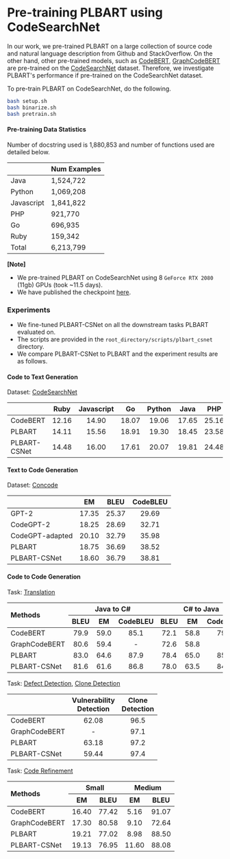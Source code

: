 # Pre-training PLBART using CodeSearchNet

In our work, we pre-trained PLBART on a large collection of source code and natural language description from Github and
StackOverflow. On the other hand, other pre-trained models, such as [CodeBERT](https://arxiv.org/abs/2002.08155),
[GraphCodeBERT](https://arxiv.org/abs/2009.08366) are pre-trained on
the [CodeSearchNet](https://github.com/github/CodeSearchNet)
dataset. Therefore, we investigate PLBART's performance if pre-trained on the CodeSearchNet dataset.

To pre-train PLBART on CodeSearchNet, do the following.

```bash
bash setup.sh
bash binarize.sh
bash pretrain.sh
```

#### Pre-training Data Statistics

Number of docstring used is 1,880,853 and number of functions used are detailed below.

|               | Num Examples | 
| ------------- | ------------ |
| Java          | 1,524,722    | 
| Python        | 1,069,208    |
| Javascript    | 1,841,822    |
| PHP           | 921,770      | 
| Go            | 696,935      |
| Ruby          | 159,342      |
| Total         | 6,213,799    |

**[Note]**

- We pre-trained PLBART on CodeSearchNet using 8 `GeForce RTX 2080` (11gb) GPUs (took ~11.5 days).
- We have published the checkpoint [here](https://drive.google.com/file/d/1Jmmow7g4JFw-xgJxL8jYhuWR2tb3uxQr/view).

### Experiments

- We fine-tuned PLBART-CSNet on all the downstream tasks PLBART evaluated on.
- The scripts are provided in the `root_directory/scripts/plbart_csnet` directory.
- We compare PLBART-CSNet to PLBART and the experiment results are as follows.

#### Code to Text Generation

Dataset: [CodeSearchNet](https://github.com/microsoft/CodeXGLUE/tree/main/Code-Text/code-to-text)

|               | Ruby  | Javascript | Go    | Python | Java  | PHP   | Overall |
| ------------- | :---: | :--------: | :---: | :----: | :---: | :---: | :-----: |
| CodeBERT      | 12.16 |  14.90     | 18.07 | 19.06  | 17.65 | 25.16 | 17.83   |
| PLBART        | 14.11 |  15.56     | 18.91 | 19.30  | 18.45 | 23.58 | 18.32   |
| PLBART-CSNet  | 14.48 |  16.00     | 17.61 | 20.07  | 19.81 | 24.48 | 18.74   |

#### Text to Code Generation

Dataset: [Concode](https://github.com/microsoft/CodeXGLUE/tree/main/Text-Code/text-to-code)

|                   | EM    | BLEU  | CodeBLEU | 
| -------------     | :---: | :---: | :------: |
| GPT-2             | 17.35 | 25.37 | 29.69   |
| CodeGPT-2         | 18.25 | 28.69 | 32.71   |
| CodeGPT-adapted   | 20.10 | 32.79 | 35.98   |
| PLBART            | 18.75 | 36.69 | 38.52   |
| PLBART-CSNet      | 18.60 | 36.79 | 38.81   |

#### Code to Code Generation

Task: [Translation](https://github.com/microsoft/CodeXGLUE/tree/main/Code-Code/code-to-code-trans)

<table>
    <thead>
        <tr>
            <th rowspan=2 align ="left">Methods</th>
            <th colspan=3 align ="center">Java to C#</th>
            <th colspan=3 align ="center">C# to Java</th>
        </tr>
        <tr>
            <th align ="center">BLEU</th>
            <th align ="center">EM</th>
            <th align ="center">CodeBLEU</th>
            <th align ="center">BLEU</th>
            <th align ="center">EM</th>
            <th align ="center">CodeBLEU</th>
        </tr>
    </thead>
    <tbody>
        <tr>
            <td>CodeBERT</td>
            <td align ="center">79.9</td>
            <td align ="center">59.0</td>
            <td align ="center">85.1</td>
            <td align ="center">72.1</td>
            <td align ="center">58.8</td>
            <td align ="center">79.4</td>
        </tr>
        <tr>
            <td>GraphCodeBERT</td>
            <td align ="center">80.6</td>
            <td align ="center">59.4</td>
            <td align ="center">-</td>
            <td align ="center">72.6</td>
            <td align ="center">58.8</td>
            <td align ="center">-</td>
        </tr>
        <tr>
            <td>PLBART</td>
            <td align ="center">83.0</td>
            <td align ="center">64.6</td>
            <td align ="center">87.9</td>
            <td align ="center">78.4</td>
            <td align ="center">65.0</td>
            <td align ="center">85.3</td>
        </tr>
        <tr>
            <td>PLBART-CSNet</td>
            <td align ="center">81.6</td>
            <td align ="center">61.6</td>
            <td align ="center">86.8</td>
            <td align ="center">78.0</td>
            <td align ="center">63.5</td>
            <td align ="center">84.9</td>
        </tr>
    </tbody>
</table> 

Task: [Defect Detection](https://github.com/microsoft/CodeXGLUE/tree/main/Code-Code/Defect-detection),
[Clone Detection](https://github.com/microsoft/CodeXGLUE/tree/main/Code-Code/Clone-detection-BigCloneBench)

|                   | Vulnerability <br/> Detection | Clone <br/> Detection | 
| -------------     | :---------------------: | :-------------: |
| CodeBERT          | 62.08                   | 96.5            |
| GraphCodeBERT     | -                       | 97.1            |
| PLBART            | 63.18                   | 97.2            |
| PLBART-CSNet      | 59.44                   | 97.4            |

Task: [Code Refinement](https://github.com/microsoft/CodeXGLUE/tree/main/Code-Code/code-refinement)

<table>
    <thead>
        <tr>
            <th rowspan=2 align ="left">Methods</th>
            <th colspan=2 align ="center">Small</th>
            <th colspan=2 align ="center">Medium</th>
        </tr>
        <tr>
            <th align ="center">EM</th>
            <th align ="center">BLEU</th>
            <th align ="center">EM</th>
            <th align ="center">BLEU</th>
        </tr>
    </thead>
    <tbody>
        <tr>
            <td>CodeBERT</td>
            <td align ="center">16.40</td>
            <td align ="center">77.42</td>
            <td align ="center">5.16</td>
            <td align ="center">91.07</td>
        </tr>
        <tr>
            <td>GraphCodeBERT</td>
            <td align ="center">17.30</td>
            <td align ="center">80.58</td>
            <td align ="center">9.10</td>
            <td align ="center">72.64</td>
        </tr>
        <tr>
            <td>PLBART</td>
            <td align ="center">19.21</td>
            <td align ="center">77.02</td>
            <td align ="center">8.98</td>
            <td align ="center">88.50</td>
        </tr>
        <tr>
            <td>PLBART-CSNet</td>
            <td align ="center">19.13</td>
            <td align ="center">76.95</td>
            <td align ="center">11.60</td>
            <td align ="center">88.08</td>
        </tr>
    </tbody>
</table> 
